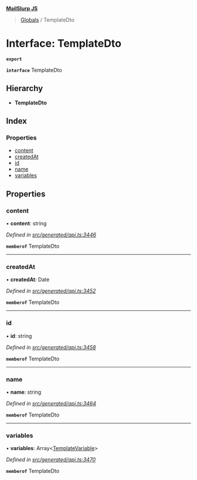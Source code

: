 **[MailSlurp JS](../README.md)**

> [Globals](../README.md) / TemplateDto

# Interface: TemplateDto

**`export`** 

**`interface`** TemplateDto

## Hierarchy

* **TemplateDto**

## Index

### Properties

* [content](templatedto.md#content)
* [createdAt](templatedto.md#createdat)
* [id](templatedto.md#id)
* [name](templatedto.md#name)
* [variables](templatedto.md#variables)

## Properties

### content

•  **content**: string

*Defined in [src/generated/api.ts:3446](https://github.com/mailslurp/mailslurp-client/blob/359c034/src/generated/api.ts#L3446)*

**`memberof`** TemplateDto

___

### createdAt

•  **createdAt**: Date

*Defined in [src/generated/api.ts:3452](https://github.com/mailslurp/mailslurp-client/blob/359c034/src/generated/api.ts#L3452)*

**`memberof`** TemplateDto

___

### id

•  **id**: string

*Defined in [src/generated/api.ts:3458](https://github.com/mailslurp/mailslurp-client/blob/359c034/src/generated/api.ts#L3458)*

**`memberof`** TemplateDto

___

### name

•  **name**: string

*Defined in [src/generated/api.ts:3464](https://github.com/mailslurp/mailslurp-client/blob/359c034/src/generated/api.ts#L3464)*

**`memberof`** TemplateDto

___

### variables

•  **variables**: Array\<[TemplateVariable](../modules/templatevariable.md)>

*Defined in [src/generated/api.ts:3470](https://github.com/mailslurp/mailslurp-client/blob/359c034/src/generated/api.ts#L3470)*

**`memberof`** TemplateDto
